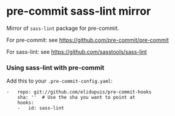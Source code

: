 # pre-commit sass-lint mirror

Mirror of `sass-lint` package for pre-commit.

For pre-commit: see https://github.com/pre-commit/pre-commit

For sass-lint: see https://github.com/sasstools/sass-lint


### Using sass-lint with pre-commit

Add this to your `.pre-commit-config.yaml`:

    -   repo: git://github.com/elidupuis/pre-commit-hooks
        sha: ''  # Use the sha you want to point at
        hooks:
        -   id: sass-lint
